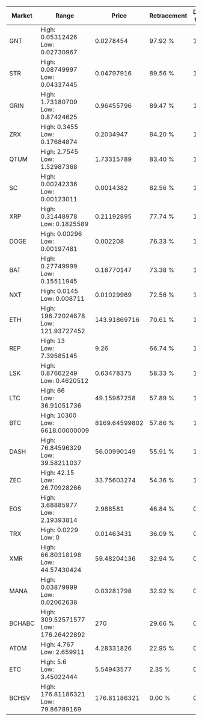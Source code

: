 | Market | Range | Price| Retracement | Doubles to 50% |
| --- | --- | --- | --- | --- |
| GNT | High: 0.05312426<br />Low: 0.02730967 | 0.0278454 | 97.92 % | 1.44 |
| STR | High: 0.08749997<br />Low: 0.04337445 | 0.04797916 | 89.56 % | 1.36 |
| GRIN | High: 1.73180709<br />Low: 0.87424625 | 0.96455796 | 89.47 % | 1.35 |
| ZRX | High: 0.3455<br />Low: 0.17684874 | 0.2034947 | 84.20 % | 1.28 |
| QTUM | High: 2.7545<br />Low: 1.52987368 | 1.73315789 | 83.40 % | 1.24 |
| SC | High: 0.00242336<br />Low: 0.00123011 | 0.0014382 | 82.56 % | 1.27 |
| XRP | High: 0.31448978<br />Low: 0.1825589 | 0.21192895 | 77.74 % | 1.17 |
| DOGE | High: 0.00296<br />Low: 0.00197481 | 0.002208 | 76.33 % | 1.12 |
| BAT | High: 0.27749999<br />Low: 0.15511945 | 0.18770147 | 73.38 % | 1.15 |
| NXT | High: 0.0145<br />Low: 0.008711 | 0.01029969 | 72.56 % | 1.13 |
| ETH | High: 196.72024878<br />Low: 121.93727452 | 143.91869716 | 70.61 % | 1.11 |
| REP | High: 13<br />Low: 7.39585145 | 9.26 | 66.74 % | 1.10 |
| LSK | High: 0.87662249<br />Low: 0.4620512 | 0.63478375 | 58.33 % | 1.05 |
| LTC | High: 66<br />Low: 36.91051736 | 49.15987258 | 57.89 % | 1.05 |
| BTC | High: 10300<br />Low: 6618.00000009 | 8169.64599802 | 57.86 % | 1.04 |
| DASH | High: 76.84596329<br />Low: 39.58211037 | 56.00990149 | 55.91 % | 1.04 |
| ZEC | High: 42.15<br />Low: 26.70928266 | 33.75603274 | 54.36 % | 1.02 |
| EOS | High: 3.68885977<br />Low: 2.19393814 | 2.988581 | 46.84 % | 0.00 |
| TRX | High: 0.0229<br />Low: 0 | 0.01463431 | 36.09 % | 0.00 |
| XMR | High: 66.80318198<br />Low: 44.57430424 | 59.48204136 | 32.94 % | 0.00 |
| MANA | High: 0.03879999<br />Low: 0.02062638 | 0.03281798 | 32.92 % | 0.00 |
| BCHABC | High: 309.52571577<br />Low: 176.26422892 | 270 | 29.66 % | 0.00 |
| ATOM | High: 4.767<br />Low: 2.659911 | 4.28331826 | 22.95 % | 0.00 |
| ETC | High: 5.6<br />Low: 3.45022444 | 5.54943577 | 2.35 % | 0.00 |
| BCHSV | High: 176.81186321<br />Low: 79.86789169 | 176.81186321 | 0.00 % | 0.00 |
